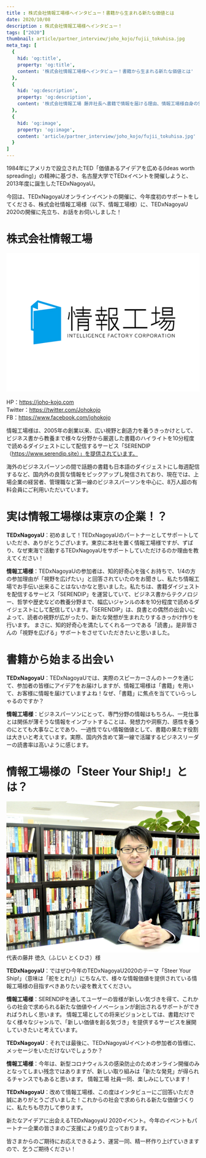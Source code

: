 ```yaml
---
title : 株式会社情報工場様へインタビュー！書籍から生まれる新たな価値とは
date: 2020/10/08
description : 株式会社情報工場様へインタビュー！
tags: ["2020"]
thumbnail: article/partner_interview/joho_kojo/fujii_tokuhisa.jpg
meta_tag: [
  {
    hid: 'og:title',
    property: 'og:title',
    content: '株式会社情報工場様へインタビュー！書籍から生まれる新たな価値とは'
  },
  {
    hid: 'og:description',
    property: 'og:description',
    content: '株式会社情報工場 藤井社長へ書籍で情報を届ける理由、情報工場様自身のSteer Your Ship について伺いました。'
  },
  {
    hid: 'og:image',
    property: 'og:image',
    content: 'article/partner_interview/joho_kojo/fujii_tokuhisa.jpg'
  }
]
---
```

1984年にアメリカで設立されたTED「価値あるアイデアを広める(Ideas worth spreading)」の精神に基づき、名古屋大学でTEDxイベントを開催しようと、2013年度に誕生したTEDxNagoyaU。

今回は、TEDxNagoyaUオンラインイベントの開催に、今年度初のサポートをしてくださる、株式会社情報工場様（以下、情報工場様）に、TEDxNagoyaU 2020の開催に先立ち、お話をお伺いしました！

# 株式会社情報工場
![株式会社情報工場 ロゴ](article/partner_interview/joho_kojo/logo.jpg)

HP：https://joho-kojo.com  
Twitter：https://twitter.com/Johokojo  
FB：https://www.facebook.com/johokojo

情報工場様は、2005年の創業以来、広い視野と創造力を養うきっかけとして、ビジネス書から教養まで様々な分野から厳選した書籍のハイライトを10分程度で読めるダイジェストにして配信するサービス「SERENDIP（https://www.serendip.site）」を提供されています。

海外のビジネスパーソンの間で話題の書籍も日本語のダイジェストにし毎週配信するなど、国内外の良質な情報をピックアップし発信されており、現在では、上場企業の経営者、管理職など第一線のビジネスパーソンを中心に、8万人超の有料会員にご利用いただいています。
 
# 実は情報工場様は東京の企業！？
__TEDxNagoyaU__：初めまして！TEDxNagoyaUのパートナーとしてサポートしていただき、ありがとうございます。東京に本社を置く情報工場様ですが、ずばり、なぜ東海で活動するTEDxNagoyaUをサポートしていただけるのか理由を教えてください！

__情報工場様__：TEDxNagoyaUの参加者は、知的好奇心を強くお持ちで、1/4の方の参加理由が「視野を広げたい」と回答されていたのをお聞きし、私たち情報工場でお手伝い出来ることはないかなと思いました。私たちは、書籍ダイジェストを配信するサービス「SERENDIP」を運営していて、ビジネス書からテクノロジー、哲学や歴史などの教養分野まで、幅広いジャンルの本を10分程度で読めるダイジェストにして配信しています。「SERENDIP」は、良書との偶然の出会いによって、読者の視野が広がったり、新たな発想が生まれたりするきっかけ作りを行います。
まさに、知的好奇心を満たしてくれる一つである「読書」。是非皆さんの「視野を広げる」サポートをさせていただきたいと思いました。

# 書籍から始まる出会い
__TEDxNagoyaU__：TEDxNagoyaUでは、実際のスピーカーさんのトークを通じて、参加者の皆様にアイデアをお届けしますが、情報工場様は「書籍」を用いて、お客様に情報を届けていますよね！なぜ、「書籍」に焦点を当てていらっしゃるのですか？

__情報工場様__：ビジネスパーソンにとって、専門分野の情報はもちろん、一見仕事とは関係が薄そうな情報をインプットすることは、発想力や洞察力、感性を養うのにとても大事なことであり、一過性でない情報価値として、書籍の果たす役割は大きいと考えています。実際、国内外含めて第一線で活躍するビジネスリーダーの読書率は高いように感じます。

# 情報工場様の「Steer Your Ship!」とは？
![代表の藤井 徳久（ふじい とくひさ）様](article/partner_interview/joho_kojo/fujii_tokuhisa.jpg)
代表の藤井 徳久（ふじい とくひさ）様

__TEDxNagoyaU__：ではぜひ今年のTEDxNagoyaU2020のテーマ「Steer Your Ship!」（意味は「舵をとれ!」）にちなんで、様々な情報価値を提供されている情報工場様の目指すべきありたい姿を教えてください。

__情報工場様__：SERENDIPを通してユーザーの皆様が新しい気づきを得て、これからの社会で求められる新たな価値やイノベーションが創出されるサポートができればうれしく思います。
情報工場としての将来ビジョンとしては、書籍だけでなく様々なジャンルで、「新しい価値を創る気づき」を提供するサービスを展開していきたいと考えています。
 

__TEDxNagoyaU__：それでは最後に、TEDxNagoyaUイベントの参加者の皆様に、メッセージをいただけないでしょうか？

__情報工場様__：今年は、新型コロナウィルスの感染防止のためオンライン開催のみとなってしまい残念ではありますが、新しい取り組みは「新たな発見」が得られるチャンスでもあると思います。
情報工場 社員一同、楽しみにしています！
 
 
__TEDxNagoyaU__：改めて情報工場様、この度はインタビューにご回答いただき誠にありがとうございました！これからの社会で求められる新たな価値づくりに、私たちも尽力して参ります。

新たなアイデアに出会えるTEDxNagoyaU 2020イベント。今年のイベントもパートナー企業の皆さまのご支援により成り立っております。

皆さまからのご期待にお応えできるよう、運営一同、精一杯作り上げていきますので、乞うご期待ください！
 